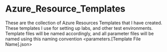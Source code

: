 # Azure_Resource_Templates
These are the collection of Azure Resources Templates that I have created. These templates I use for setting up labs, and other test environments. 
Template files will be named accordingly, and all parameter files will be named using this naming convention <parameters.[Template File Name].json>
